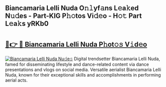 ## Biancamaria Lelli Nuda O𝚗𝚕yf𝚊ns L𝚎a𝚔ed N𝚞𝚍es - Part-KIG P𝚑𝚘tos Vi𝚍𝚎o - H𝚘𝚝 Part L𝚎a𝚔s yRKb0

# <h2><a href="http://kfcdekp.oniu.top/?m=Biancamaria+Lelli+Nuda">🔗👉 🔴 Biancamaria Lelli Nuda P𝚑ot𝚘𝚜 V𝚒d𝚎o</a></h2>

[![Biancamaria Lelli Nuda Nu𝚍e𝚜](https://i.imgur.com/0qMVB7G.gif)](http://kfcdekp.oniu.top/?m=Biancamaria+Lelli+Nuda)
Digital trendsetter Biancamaria Lelli Nuda, famed for disseminating lifestyle and dance-related content via dance presentations and vlogs on social media. Versatile aerialist Biancamaria Lelli Nuda, known for their exceptional skills and accomplishments in performing aerial acts.  
